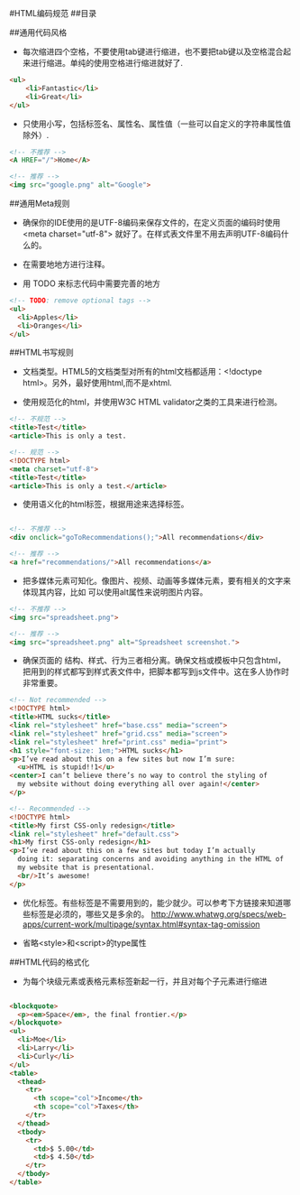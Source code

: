 #HTML编码规范
##目录

##通用代码风格

* 每次缩进四个空格，不要使用tab键进行缩进，也不要把tab键以及空格混合起来进行缩进。单纯的使用空格进行缩进就好了.

```html 
<ul>
    <li>Fantastic</li>
    <li>Great</li>
</ul>
```

* 只使用小写，包括标签名、属性名、属性值（一些可以自定义的字符串属性值除外）.

```html
<!-- 不推荐 -->
<A HREF="/">Home</A>

<!-- 推荐 -->
<img src="google.png" alt="Google">
```

##通用Meta规则

* 确保你的IDE使用的是UTF-8编码来保存文件的，在定义页面的编码时使用&lt;meta charset="utf-8"&gt; 就好了。在样式表文件里不用去声明UTF-8编码什么的。

* 在需要地地方进行注释。

* 用 TODO 来标志代码中需要完善的地方

```html
<!-- TODO: remove optional tags -->
<ul>
  <li>Apples</li>
  <li>Oranges</li>
</ul>
```

##HTML书写规则

* 文档类型。HTML5的文档类型对所有的html文档都适用：&lt;!doctype html&gt;。另外，最好使用html,而不是xhtml.

* 使用规范化的html，并使用W3C HTML validator之类的工具来进行检测。

```html
<!-- 不规范 -->
<title>Test</title>
<article>This is only a test.

<!-- 规范 -->
<!DOCTYPE html>
<meta charset="utf-8">
<title>Test</title>
<article>This is only a test.</article>

```

* 使用语义化的html标签，根据用途来选择标签。

```html

<!-- 不推荐 -->
<div onclick="goToRecommendations();">All recommendations</div>

<!-- 推荐 -->
<a href="recommendations/">All recommendations</a>

```

* 把多媒体元素可知化。像图片、视频、动画等多媒体元素，要有相关的文字来体现其内容，比如<img> 可以使用alt属性来说明图片内容。

```html
<!-- 不推荐 -->
<img src="spreadsheet.png">

<!-- 推荐 -->
<img src="spreadsheet.png" alt="Spreadsheet screenshot.">

```

* 确保页面的 结构、样式、行为三者相分离。确保文档或模板中只包含html，把用到的样式都写到样式表文件中，把脚本都写到js文件中。这在多人协作时非常重要。

```html
<!-- Not recommended -->
<!DOCTYPE html>
<title>HTML sucks</title>
<link rel="stylesheet" href="base.css" media="screen">
<link rel="stylesheet" href="grid.css" media="screen">
<link rel="stylesheet" href="print.css" media="print">
<h1 style="font-size: 1em;">HTML sucks</h1>
<p>I’ve read about this on a few sites but now I’m sure:
  <u>HTML is stupid!!1</u>
<center>I can’t believe there’s no way to control the styling of
  my website without doing everything all over again!</center>
</p>

<!-- Recommended -->
<!DOCTYPE html>
<title>My first CSS-only redesign</title>
<link rel="stylesheet" href="default.css">
<h1>My first CSS-only redesign</h1>
<p>I’ve read about this on a few sites but today I’m actually
  doing it: separating concerns and avoiding anything in the HTML of
  my website that is presentational.
  <br/>It’s awesome!
</p>

```

* 优化标签。有些标签是不需要用到的，能少就少。可以参考下方链接来知道哪些标签是必须的，哪些又是多余的。
http://www.whatwg.org/specs/web-apps/current-work/multipage/syntax.html#syntax-tag-omission

* 省略&lt;style&gt;和&lt;script&gt;的type属性

##HTML代码的格式化

* 为每个块级元素或表格元素标签新起一行，并且对每个子元素进行缩进

```html

<blockquote>
  <p><em>Space</em>, the final frontier.</p>
</blockquote>
<ul>
  <li>Moe</li>
  <li>Larry</li>
  <li>Curly</li>
</ul>
<table>
  <thead>
    <tr>
      <th scope="col">Income</th>
      <th scope="col">Taxes</th>
    </tr>
  </thead>
  <tbody>
    <tr>
      <td>$ 5.00</td>
      <td>$ 4.50</td>
    </tr>
  </tbody>
</table>

```







